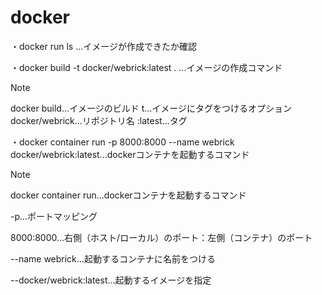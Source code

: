 # docker

・docker run ls ...イメージが作成できたか確認

・docker build -t docker/webrick:latest . ...イメージの作成コマンド

> [!NOTE]
> docker build...イメージのビルド
> t...イメージにタグをつけるオプション
> docker/webrick...リポジトリ名
> :latest...タグ

・docker container run -p 8000:8000 --name webrick docker/webrick:latest...dockerコンテナを起動するコマンド

> [!NOTE]
> docker container run...dockerコンテナを起動するコマンド
> 
> -p...ポートマッピング
> 
> 8000:8000...右側（ホスト/ローカル）のポート：左側（コンテナ）のポート
> 
> --name webrick...起動するコンテナに名前をつける
> 
> --docker/webrick:latest...起動するイメージを指定

  
 

